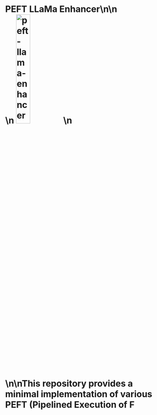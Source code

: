 # PEFT LLaMa Enhancer\n\n<div style="max-width:800px">\n  <img src="https://user-images.githubusercontent.com/2821124/232169319-4546926b-af14-4c4e-9126-675ca647935d.png" alt="peft-llama-enhancer" style="width:30%"/>\n</div>\n\nThis repository provides a minimal implementation of various PEFT (Pipelined Execution of F